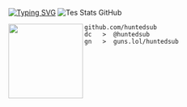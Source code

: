 [![Typing SVG](https://readme-typing-svg.herokuapp.com?font=Roboto+Mono&lines=HUNTEDSUB)](https://git.io/typing-svg)
![Tes Stats GitHub](https://github-readme-stats.vercel.app/api?username=ton_nom_utilisateur&show_icons=true&theme=radical)

<img align="left" src="https://www.svgrepo.com/show/284837/worldwide-earth-globe.svg" width="147"/> 

```
github.com/huntedsub
dc   >  @huntedsub
gn   >  guns.lol/huntedsub
```

